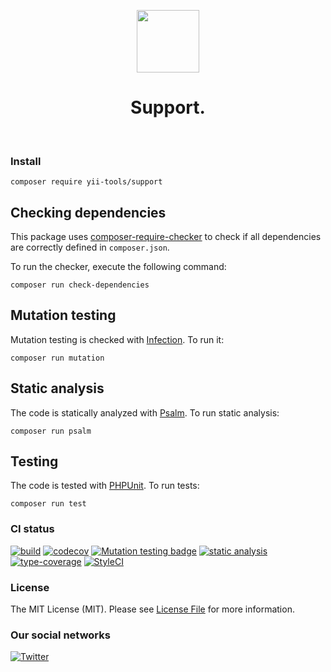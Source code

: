 <p align="center">
    <a href="https://github.com/yii-tools/support" target="_blank">
        <img src="https://avatars.githubusercontent.com/u/121752654?s=200&v=4" height="100px">
    </a>
    <h1 align="center">Support.</h1>
    <br>
</p>

### Install

```shell
composer require yii-tools/support
```

## Checking dependencies

This package uses [composer-require-checker](https://github.com/maglnet/ComposerRequireChecker) to check if all dependencies are correctly defined in `composer.json`.

To run the checker, execute the following command:

```shell
composer run check-dependencies
```

## Mutation testing

Mutation testing is checked with [Infection](https://infection.github.io/). To run it:

```shell
composer run mutation
```

## Static analysis

The code is statically analyzed with [Psalm](https://psalm.dev/). To run static analysis:

```shell
composer run psalm
```

## Testing

The code is tested with [PHPUnit](https://phpunit.de/). To run tests:

```
composer run test
```

### CI status

[![build](https://github.com/yii-tools/support/actions/workflows/build.yml/badge.svg)](https://github.com/yii-tools/support/actions/workflows/build.yml)
[![codecov](https://codecov.io/gh/yii-tools/support/branch/main/graph/badge.svg?token=CEBVCYZNQK)](https://codecov.io/gh/yii-tools/support)
[![Mutation testing badge](https://img.shields.io/endpoint?style=flat&url=https%3A%2F%2Fbadge-api.stryker-mutator.io%2Fgithub.com%2Fyii-tools%2Fsupport%2Fmain)](https://dashboard.stryker-mutator.io/reports/github.com/yii-tools/support/main)
[![static analysis](https://github.com/yii-tools/support/actions/workflows/static.yml/badge.svg)](https://github.com/yii-tools/support/actions/workflows/static.yml)
[![type-coverage](https://shepherd.dev/github/yii-tools/support/coverage.svg)](https://shepherd.dev/github/yiii-tools/support)
[![StyleCI](https://github.styleci.io/repos/584864695/shield?branch=main)](https://github.styleci.io/repos/584864695?branch=main)

### License

The MIT License (MIT). Please see [License File](LICENSE.md) for more information.

### Our social networks

[![Twitter](https://img.shields.io/badge/twitter-follow-1DA1F2?logo=twitter&logoColor=1DA1F2&labelColor=555555?style=flat)](https://twitter.com/Terabytesoftw)
